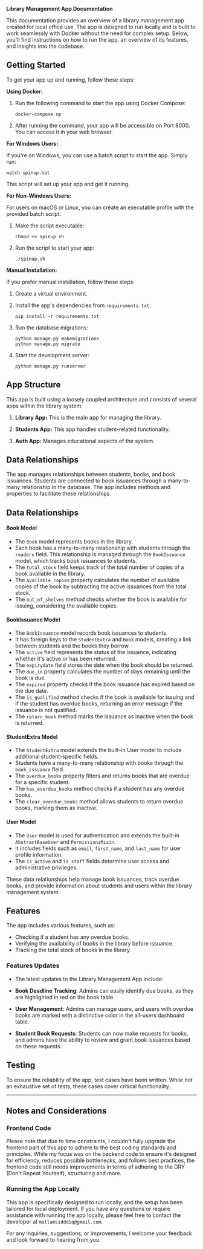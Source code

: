 **Library Management App Documentation**

This documentation provides an overview of a library management app created for local office use. The app is designed to run locally and is built to work seamlessly with Docker without the need for complex setup. Below, you'll find instructions on how to run the app, an overview of its features, and insights into the codebase.

## Getting Started

To get your app up and running, follow these steps:

**Using Docker:**

1. Run the following command to start the app using Docker Compose:
   ```
   docker-compose up
   ```

2. After running the command, your app will be accessible on Port 8000. You can access it in your web browser.

**For Windows Users:**

If you're on Windows, you can use a batch script to start the app. Simply run:
```
watch spinup.bat
```

This script will set up your app and get it running.

**For Non-Windows Users:**

For users on macOS or Linux, you can create an executable profile with the provided batch script:

1. Make the script executable:
   ```
   chmod +x spinup.sh
   ```

2. Run the script to start your app:
   ```
   ./spinup.sh
   ```

**Manual Installation:**

If you prefer manual installation, follow these steps:

1. Create a virtual environment.

2. Install the app's dependencies from `requirements.txt`:
   ```
   pip install -r requirements.txt
   ```

3. Run the database migrations:
   ```
   python manage.py makemigrations
   python manage.py migrate
   ```

4. Start the development server:
   ```
   python manage.py runserver
   ```

## App Structure

This app is built using a loosely coupled architecture and consists of several apps within the library system:

1. **Library App:** This is the main app for managing the library.

2. **Students App:** This app handles student-related functionality.

3. **Auth App:** Manages educational aspects of the system.

## Data Relationships

The app manages relationships between students, books, and book issuances. Students are connected to book issuances through a many-to-many relationship in the database. The app includes methods and properties to facilitate these relationships.

## Data Relationships

#### Book Model

- The `Book` model represents books in the library.
- Each book has a many-to-many relationship with students through the `readers` field. This relationship is managed through the `BookIssuance` model, which tracks book issuances to students.
- The `total_stock` field keeps track of the total number of copies of a book available in the library.
- The `available_copies` property calculates the number of available copies of the book by subtracting the active issuances from the total stock.
- The `out_of_shelves` method checks whether the book is available for issuing, considering the available copies.

#### BookIssuance Model

- The `BookIssuance` model records book issuances to students.
- It has foreign keys to the `StudentExtra` and `Book` models, creating a link between students and the books they borrow.
- The `active` field represents the status of the issuance, indicating whether it's active or has been returned.
- The `expirydate` field stores the date when the book should be returned.
- The `due_in` property calculates the number of days remaining until the book is due.
- The `expired` property checks if the book issuance has expired based on the due date.
- The `is_qualified` method checks if the book is available for issuing and if the student has overdue books, returning an error message if the issuance is not qualified.
- The `return_book` method marks the issuance as inactive when the book is returned.

#### StudentExtra Model

- The `StudentExtra` model extends the built-in User model to include additional student-specific fields.
- Students have a many-to-many relationship with books through the `book_issuance` field.
- The `overdue_books` property filters and returns books that are overdue for a specific student.
- The `has_overdue_books` method checks if a student has any overdue books.
- The `clear_overdue_books` method allows students to return overdue books, marking them as inactive.

#### User Model

- The `User` model is used for authentication and extends the built-in `AbstractBaseUser` and `PermissionsMixin`.
- It includes fields such as `email`, `first_name`, and `last_name` for user profile information.
- The `is_active` and `is_staff` fields determine user access and administrative privileges.

These data relationships help manage book issuances, track overdue books, and provide information about students and users within the library management system.


## Features

The app includes various features, such as:

- Checking if a student has any overdue books.
- Verifying the availability of books in the library before issuance.
- Tracking the total stock of books in the library.

### Features Updates
- The latest updates to the Library Management App include:

- **Book Deadline Tracking**: Admins can easily identify due books, as they are highlighted in red on the book table.

- **User Management**: Admins can manage users, and users with overdue books are marked with a distinctive color in the all-users dashboard table.

- **Student Book Requests**: Students can now make requests for books, and admins have the ability to review and grant book issuances based on these requests.

## Testing

To ensure the reliability of the app, test cases have been written. While not an exhaustive set of tests, these cases cover critical functionality.

---

## Notes and Considerations

### Frontend Code

Please note that due to time constraints, I couldn't fully upgrade the frontend part of this app to adhere to the best coding standards and principles. While my focus was on the backend code to ensure it's designed for efficiency, reduces possible bottlenecks, and follows best practices, the frontend code still needs improvements in terms of adhering to the DRY (Don't Repeat Yourself), structuring and more.

### Running the App Locally

This app is specifically designed to run locally, and the setup has been tailored for local deployment. If you have any questions or require assistance with running the app locally, please feel free to contact the developer at `mallamsidddiq@gmail.com`.

For any inquiries, suggestions, or improvements, I welcome your feedback and look forward to hearing from you.